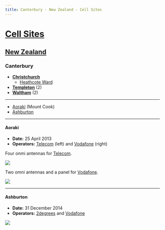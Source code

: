 ```yaml
---
title: Canterbury - New Zealand - Cell Sites
---
```


# [Cell Sites](../../)

## [New Zealand](../)

### Canterbury

* **[Christchurch](christchurch)**
  * [Heathcote Ward](heathcote)
* **[Templeton](templeton)** (2)
* **[Waltham](waltham)** (2)

---

* [Aoraki](#aoraki) (Mount Cook)
* [Ashburton](#ashburton)

---

#### Aoraki

* **Date:** 25 April 2013
* **Operators:** [Telecom] (left) and [Vodafone] (right)

Four onmi antennas for [Telecom].

![](https://f001.backblazeb2.com/file/CellSites/NZ/CAN/20130425-123231.jpg)

Two omni antennas and a panel for [Vodafone].

![](https://f001.backblazeb2.com/file/CellSites/NZ/CAN/20130425-123144.jpg)

[Telecom]: https://en.wikipedia.org/wiki/Spark_New_Zealand
[Vodafone]: https://en.wikipedia.org/wiki/Vodafone_New_Zealand

---

#### Ashburton

* **Date:** 31 December 2014
* **Operators:** [2degrees] and [Vodafone]

![](https://f001.backblazeb2.com/file/CellSites/NZ/CAN/20141231-134244.jpg)

[2degrees]: https://en.wikipedia.org/wiki/2degrees
[Vodafone]: https://en.wikipedia.org/wiki/Vodafone_New_Zealand
